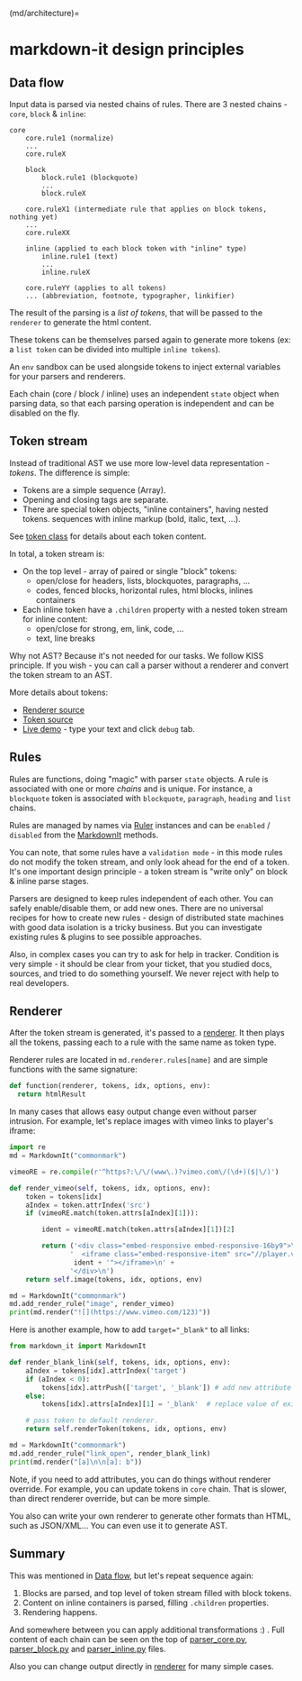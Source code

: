 (md/architecture)=

# markdown-it design principles

## Data flow

Input data is parsed via nested chains of rules. There are 3 nested chains -
`core`, `block` & `inline`:

```
core
    core.rule1 (normalize)
    ...
    core.ruleX

    block
        block.rule1 (blockquote)
        ...
        block.ruleX

    core.ruleX1 (intermediate rule that applies on block tokens, nothing yet)
    ...
    core.ruleXX

    inline (applied to each block token with "inline" type)
        inline.rule1 (text)
        ...
        inline.ruleX

    core.ruleYY (applies to all tokens)
    ... (abbreviation, footnote, typographer, linkifier)

```

The result of the parsing is a *list of tokens*, that will be passed to the `renderer` to generate the html content.

These tokens can be themselves parsed again to generate more tokens (ex: a `list token` can be divided into multiple `inline tokens`).

An `env` sandbox can be used alongside tokens to inject external variables for your parsers and renderers.

Each chain (core / block / inline) uses an independent `state` object when parsing data, so that each parsing operation is independent and can be disabled on the fly.


## Token stream

Instead of traditional AST we use more low-level data representation - *tokens*.
The difference is simple:

- Tokens are a simple sequence (Array).
- Opening and closing tags are separate.
- There are special token objects, "inline containers", having nested tokens.
  sequences with inline markup (bold, italic, text, ...).

See [token class](https://github.com/executablebooks/markdown-it-py/tree/master/markdown_it/token.py)
for details about each token content.

In total, a token stream is:

- On the top level - array of paired or single "block" tokens:
  - open/close for headers, lists, blockquotes, paragraphs, ...
  - codes, fenced blocks, horizontal rules, html blocks, inlines containers
- Each inline token have a `.children` property with a nested token stream for inline content:
  - open/close for strong, em, link, code, ...
  - text, line breaks

Why not AST? Because it's not needed for our tasks. We follow KISS principle.
If you wish - you can call a parser without a renderer and convert the token stream
to an AST.

More details about tokens:

- [Renderer source](https://github.com/executablebooks/markdown-it-py/tree/master/markdown_it/renderer.py)
- [Token source](https://github.com/executablebooks/markdown-it-py/tree/master/markdown_it/token.py)
- [Live demo](https://markdown-it.github.io/) - type your text and click `debug` tab.


## Rules

Rules are functions, doing "magic" with parser `state` objects. A rule is associated with one or more *chains* and is unique. For instance, a `blockquote` token is associated with `blockquote`, `paragraph`, `heading` and `list` chains.

Rules are managed by names via [Ruler](https://markdown-it.github.io/markdown-it/#Ruler) instances and can be  `enabled` / `disabled` from the [MarkdownIt](https://markdown-it.github.io/markdown-it/#MarkdownIt) methods.

You can note, that some rules have a `validation mode` - in this mode rules do not
modify the token stream, and only look ahead for the end of a token. It's one
important design principle - a token stream is "write only" on block & inline parse stages.

Parsers are designed to keep rules independent of each other. You can safely enable/disable them, or
add new ones. There are no universal recipes for how to create new rules - design of
distributed state machines with good data isolation is a tricky business. But you
can investigate existing rules & plugins to see possible approaches.

Also, in complex cases you can try to ask for help in tracker. Condition is very
simple - it should be clear from your ticket, that you studied docs, sources,
and tried to do something yourself. We never reject with help to real developers.


## Renderer

After the token stream is generated, it's passed to a [renderer](https://github.com/executablebooks/markdown-it-py/tree/master/markdown_it/renderer.py).
It then plays all the tokens, passing each to a rule with the same name as token type.

Renderer rules are located in `md.renderer.rules[name]` and are simple functions
with the same signature:

```python
def function(renderer, tokens, idx, options, env):
  return htmlResult
```

In many cases that allows easy output change even without parser intrusion.
For example, let's replace images with vimeo links to player's iframe:

```python
import re
md = MarkdownIt("commonmark")

vimeoRE = re.compile(r'^https?:\/\/(www\.)?vimeo.com\/(\d+)($|\/)')

def render_vimeo(self, tokens, idx, options, env):
    token = tokens[idx]
    aIndex = token.attrIndex('src')
    if (vimeoRE.match(token.attrs[aIndex][1])):

        ident = vimeoRE.match(token.attrs[aIndex][1])[2]

        return ('<div class="embed-responsive embed-responsive-16by9">\n' +
               '  <iframe class="embed-responsive-item" src="//player.vimeo.com/video/' +
                ident + '"></iframe>\n' +
               '</div>\n')
    return self.image(tokens, idx, options, env)

md = MarkdownIt("commonmark")
md.add_render_rule("image", render_vimeo)
print(md.render("![](https://www.vimeo.com/123)"))
```

Here is another example, how to add `target="_blank"` to all links:

```python
from markdown_it import MarkdownIt

def render_blank_link(self, tokens, idx, options, env):
    aIndex = tokens[idx].attrIndex('target')
    if (aIndex < 0):
        tokens[idx].attrPush(['target', '_blank']) # add new attribute
    else:
        tokens[idx].attrs[aIndex][1] = '_blank'  # replace value of existing attr

    # pass token to default renderer.
    return self.renderToken(tokens, idx, options, env)

md = MarkdownIt("commonmark")
md.add_render_rule("link_open", render_blank_link)
print(md.render("[a]\n\n[a]: b"))
```

Note, if you need to add attributes, you can do things without renderer override.
For example, you can update tokens in `core` chain. That is slower, than direct
renderer override, but can be more simple.

You also can write your own renderer to generate other formats than HTML, such as
JSON/XML... You can even use it to generate AST.


## Summary

This was mentioned in [Data flow](#data-flow), but let's repeat sequence again:

1. Blocks are parsed, and top level of token stream filled with block tokens.
2. Content on inline containers is parsed, filling `.children` properties.
3. Rendering happens.

And somewhere between you can apply additional transformations :) . Full content
of each chain can be seen on the top of
[parser_core.py](https://github.com/executablebooks/markdown-it-py/tree/master/markdown_it/parser_core.py),
[parser_block.py](https://github.com/executablebooks/markdown-it-py/tree/master/markdown_it/parser_block.py) and
[parser_inline.py](https://github.com/executablebooks/markdown-it-py/tree/master/markdown_it/parser_inline.py)
files.

Also you can change output directly in [renderer](https://github.com/executablebooks/markdown-it-py/tree/master/markdown_it/renderer.py) for many simple cases.
